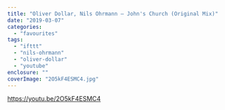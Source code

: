 ```yaml
---
title: "Oliver Dollar, Nils Ohrmann – John's Church (Original Mix)"
date: "2019-03-07"
categories: 
  - "favourites"
tags: 
  - "ifttt"
  - "nils-ohrmann"
  - "oliver-dollar"
  - "youtube"
enclosure: ""
coverImage: "2O5kF4ESMC4.jpg"
---
```


https://youtu.be/2O5kF4ESMC4
